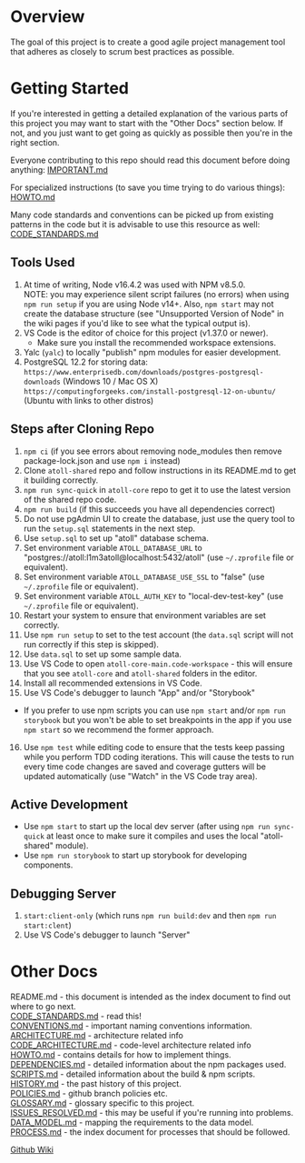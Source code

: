 Overview
========

The goal of this project is to create a good agile project management tool that adheres as
closely to scrum best practices as possible.

Getting Started
===============

If you're interested in getting a detailed explanation of the various parts of this project you may
want to start with the "Other Docs" section below.  If not, and you just want to get going as quickly
as possible then you're in the right section.

Everyone contributing to this repo should read this document before doing anything: [IMPORTANT.md](docs/IMPORTANT.md)

For specialized instructions (to save you time trying to do various things): [HOWTO.md](docs/HOWTO.md)

Many code standards and conventions can be picked up from existing patterns in the code but it is advisable to use this resource as
well: [CODE_STANDARDS.md](docs/CODE_STANDARDS.md)

Tools Used
----------

1. At time of writing, Node v16.4.2 was used with NPM v8.5.0.  
   NOTE: you may experience silent script failures (no errors) when using `npm run setup` if you are
     using Node v14+.  Also, `npm start` may not create the database structure (see "Unsupported Version of Node" in the wiki
     pages if you'd like to see what the typical output is).
2. VS Code is the editor of choice for this project (v1.37.0 or newer).
   - Make sure you install the recommended workspace extensions.
3. Yalc (`yalc`) to locally "publish" npm modules for easier development.
4. PostgreSQL 12.2 for storing data:
   `https://www.enterprisedb.com/downloads/postgres-postgresql-downloads` (Windows 10 / Mac OS X)
   `https://computingforgeeks.com/install-postgresql-12-on-ubuntu/` (Ubuntu with links to other distros)

Steps after Cloning Repo
------------------------

1. `npm ci` (if you see errors about removing node_modules then remove package-lock.json and use
   `npm i` instead)
2. Clone `atoll-shared` repo and follow instructions in its README.md to get it building correctly.
3. `npm run sync-quick` in `atoll-core` repo to get it to use the latest version of the shared repo code.
4. `npm run build` (if this succeeds you have all dependencies correct)
5. Do not use pgAdmin UI to create the database, just use the query tool to run the `setup.sql` statements in the next step.
6. Use `setup.sql` to set up "atoll" database schema.
7. Set environment variable `ATOLL_DATABASE_URL` to "postgres://atoll:l1m3atoll@localhost:5432/atoll"
   (use `~/.zprofile` file or equivalent).
8. Set environment variable `ATOLL_DATABASE_USE_SSL` to "false"
   (use `~/.zprofile` file or equivalent).
9. Set environment variable `ATOLL_AUTH_KEY` to "local-dev-test-key"
   (use `~/.zprofile` file or equivalent).
10. Restart your system to ensure that environment variables are set correctly.
11. Use `npm run setup` to set to the test account (the `data.sql` script will not run correctly if this
   step is skipped).
12. Use `data.sql` to set up some sample data.
13. Use VS Code to open `atoll-core-main.code-workspace` - this will ensure that you see `atoll-core`
   and `atoll-shared` folders in the editor.
14. Install all recommended extensions in VS Code.
15. Use VS Code's debugger to launch "App" and/or "Storybook"
   - If you prefer to use npm scripts you can use `npm start` and/or `npm run storybook`
     but you won't be able to set breakpoints in the app if you use `npm start` so we
     recommend the former approach.
16. Use `npm test` while editing code to ensure that the tests keep passing while you
   perform TDD coding iterations.  This will cause the tests to run every time code
   changes are saved and coverage gutters will be updated automatically (use "Watch"
   in the VS Code tray area).

Active Development
------------------

- Use `npm start` to start up the local dev server (after using `npm run sync-quick` at least once to make sure it compiles and uses
  the local "atoll-shared" module).
- Use `npm run storybook` to start up storybook for developing components.

Debugging Server
----------------

1. `start:client-only` (which runs `npm run build:dev` and then `npm run start:clent`)
2. Use VS Code's debugger to launch "Server"

Other Docs
==========

README.md                                         - this document is intended as the index document to find
                                                    out where to go next.  
[CODE_STANDARDS.md](docs/CODE_STANDARDS.md)       - read this!  
[CONVENTIONS.md](docs/CONVENTIONS.md)             - important naming conventions information.  
[ARCHITECTURE.md](docs/ARCHITECTURE.md)           - architecture related info  
[CODE_ARCHITECTURE.md](docs/CODE_ARCHITECTURE.md) - code-level architecture related info  
[HOWTO.md](docs/HOWTO.md)                         - contains details for how to implement things.  
[DEPENDENCIES.md](docs/DEPENDENCIES.md)           - detailed information about the npm packages used.  
[SCRIPTS.md](docs/SCRIPTS.md)                     - detailed information about the build & npm scripts.  
[HISTORY.md](docs/HISTORY.md)                     - the past history of this project.  
[POLICIES.md](docs/POLICIES.md)                   - github branch policies etc.  
[GLOSSARY.md](docs/GLOSSARY.md)                   - glossary specific to this project.  
[ISSUES_RESOLVED.md](docs/ISSUES_RESOLVED.md)     - this may be useful if you're running into problems.  
[DATA_MODEL.md](docs/dataModel/DATA_MODEL.md)     - mapping the requirements to the data model.  
[PROCESS.md](docs/PROCESS.md)                     - the index document for processes that should be followed.

[Github Wiki](https://github.com/51ngul4r1ty/atoll-core/wiki)